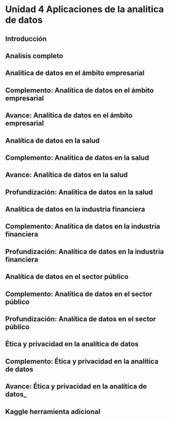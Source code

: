 # Unidad 4 Aplicaciones de la analitica de datos

## Introducción

## Analisis completo

## Analítica de datos en el ámbito empresarial

## Complemento: Analítica de datos en el ámbito empresarial

## Avance: Analítica de datos en el ámbito empresarial

## Analítica de datos en la salud

## Complemento: Analítica de datos en la salud

## Avance: Analítica de datos en la salud

## Profundización: Analítica de datos en la salud

## Analítica de datos en la industria financiera

## Complemento: Analítica de datos en la industria financiera

## Profundización: Analítica de datos en la industria financiera

## Analítica de datos en el sector público

## Complemento: Analítica de datos en el sector público

## Profundización: Analítica de datos en el sector público

## Ética y privacidad en la analítica de datos

## Complemento: Ética y privacidad en la analítica de datos

## Avance: Ética y privacidad en la analítica de datos_

## Kaggle herramienta adicional
